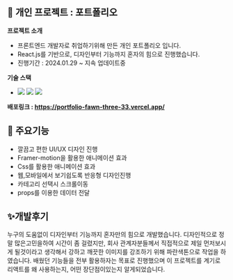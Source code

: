 ## 🍺 개인 프로젝트 : 포트폴리오
**프로젝트 소개**
  <ul>
    <li>프론트엔드 개발자로 취업하기위해 만든 개인 포트폴리오 입니다.</li>
    <li>React.js를 기반으로, 디자인부터 기능까지 혼자의 힘으로 진행했습니다.</li>
    <li>진행기간 : 2024.01.29 ~ 지속 업데이트중</li>    
  </ul>
  
**기술 스택**
  <ul>
    <li>
      <img src="https://img.shields.io/badge/React-61DAFB?style=flat-square&logo=React&logoColor=black"/>
      <img src="https://img.shields.io/badge/Sass-CC6699?style=flat-square&logo=Sass&logoColor=white"/>
      <img src="https://img.shields.io/badge/Vercel-000000?style=flat-square&logo=Vercel&logoColor=white"/>
    </li>
  </ul>


**배포링크 : <a href="https://portfolio-fawn-three-33.vercel.app/" target="_blank">https://portfolio-fawn-three-33.vercel.app/</a>**

## 🌈 주요기능
<ul>
  <li>깔끔고 편한 UI/UX 디자인 진행</li>
  <li>Framer-motion을 활용한 애니메이션 효과</li>
  <li>Css를 활용한 애니메이션 효과</li>
  <li>웹,모바일에서 보기쉽도록 반응형 디자인진행</li>
  <li>카테고리 선택시 스크롤이동</li>
  <li>props를 이용한 데이터 전달</li>
</ul>

## ✨개발후기
누구의 도움없이 디자인부터 기능까지 혼자만의 힘으로 개발했습니다. 디자인적으로 정말 많은고민을하여 시간이 좀 걸렸지만, 회사 관계자분들께서 직접적으로 제일 먼저보시게 될것이라고 생각해서 강하고 깨끗한 이미지를 강조하기 위해 파란색톤으로 작업을 하였습니다.
배웠던 기능들을 전부 활용하자는 목표로 진행했으며 이 프로젝트를 계기로 리액트를 왜 사용하는지, 어떤 장단점이있는지 알게되었습니다.
